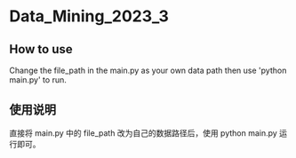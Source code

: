# Data_Mining_2023_3
## How to use
Change the file_path in the main.py as your own data path then use 'python main.py' to run.

## 使用说明
直接将 main.py 中的 file_path 改为自己的数据路径后，使用 python main.py 运行即可。
